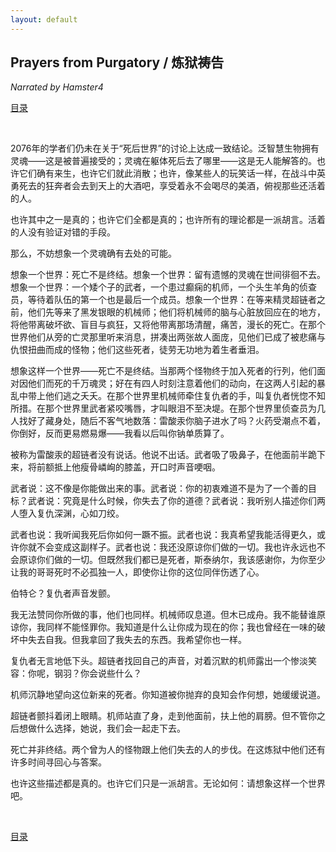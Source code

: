 ```yaml
---
layout: default
---
```


## Prayers from Purgatory / 炼狱祷告

_Narrated by Hamster4_

[目录](../)

<br />

2076年的学者们仍未在关于“死后世界”的讨论上达成一致结论。泛智慧生物拥有灵魂——这是被普遍接受的；灵魂在躯体死后去了哪里——这是无人能解答的。也许它们确有来生，也许它们就此消散；也许，像某些人的玩笑话一样，在战斗中英勇死去的狂奔者会去到天上的大酒吧，享受着永不会喝尽的美酒，俯视那些还活着的人。

也许其中之一是真的；也许它们全都是真的；也许所有的理论都是一派胡言。活着的人没有验证对错的手段。

那么，不妨想象一个灵魂确有去处的可能。

想象一个世界：死亡不是终结。想象一个世界：留有遗憾的灵魂在世间徘徊不去。想象一个世界：一个矮个子的武者，一个患过癫痫的机师，一个头生羊角的侦查员，等待着队伍的第一个也是最后一个成员。想象一个世界：在等来精灵超链者之前，他们先等来了黑发银眼的机械师；他们将机械师的脑与心脏放回应在的地方，将他带离破坏欲、盲目与疯狂，又将他带离那场清醒，痛苦，漫长的死亡。在那个世界他们从旁的亡灵那里听来消息，拼凑出两张故人面庞，见他们已成了被悲痛与仇恨扭曲而成的怪物；他们这些死者，徒劳无功地为着生者垂泪。

想象这样一个世界——死亡不是终结。当那两个怪物终于加入死者的行列，他们面对因他们而死的千万魂灵；好在有四人时刻注意着他们的动向，在这两人引起的暴乱中带上他们逃之夭夭。在那个世界里机械师牵住复仇者的手，叫复仇者恍惚不知所措。在那个世界里武者紧咬嘴唇，才叫眼泪不至决堤。在那个世界里侦查员为几人找好了藏身处，随后不客气地数落：雷酸汞你脑子进水了吗？火药受潮点不着，你倒好，反而更易燃易爆——我看以后叫你钠单质算了。

被称为雷酸汞的超链者没有说话。他说不出话。武者吸了吸鼻子，在他面前半跪下来，将前额抵上他瘦骨嶙峋的膝盖，开口时声音哽咽。

武者说：这不像是你能做出来的事。武者说：你的初衷难道不是为了一个善的目标？武者说：究竟是什么时候，你失去了你的道德？武者说：我听别人描述你们两人堕入复仇深渊，心如刀绞。

武者也说：我听闻我死后你如何一蹶不振。武者也说：我真希望我能活得更久，或许你就不会变成这副样子。武者也说：我还没原谅你们做的一切。我也许永远也不会原谅你们做的一切。但既然我们都已是死者，斯泰纳尔，我该感谢你，为你至少让我的哥哥死时不必孤独一人，即使你让你的这位同伴伤透了心。

伯特仑？复仇者声音发颤。

我无法赞同你所做的事，他们也同样。机械师叹息道。但木已成舟。我不能替谁原谅你，我同样不能怪罪你。我知道是什么让你成为现在的你；我也曾经在一味的破坏中失去自我。但我拿回了我失去的东西。我希望你也一样。

复仇者无言地低下头。超链者找回自己的声音，对着沉默的机师露出一个惨淡笑容：你呢，钢羽？你会说些什么？

机师沉静地望向这位新来的死者。你知道被你抛弃的良知会作何想，她缓缓说道。

超链者颤抖着闭上眼睛。机师站直了身，走到他面前，扶上他的肩膀。但不管你之后想做什么选择，她说，我们会一起走下去。

死亡并非终结。两个曾为人的怪物跟上他们失去的人的步伐。在这炼狱中他们还有许多时间寻回心与答案。

也许这些描述都是真的。也许它们只是一派胡言。无论如何：请想象这样一个世界吧。

<br />

[目录](../)
